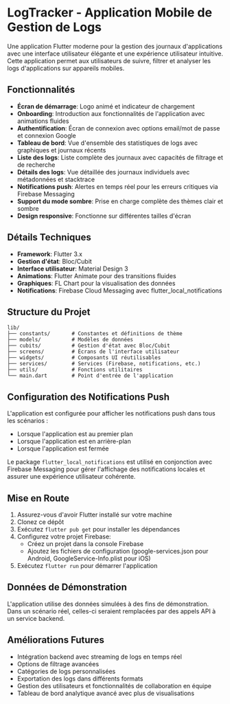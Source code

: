 # LogTracker - Application Mobile de Gestion de Logs

Une application Flutter moderne pour la gestion des journaux d'applications avec une interface utilisateur élégante et une expérience utilisateur intuitive. Cette application permet aux utilisateurs de suivre, filtrer et analyser les logs d'applications sur appareils mobiles.

## Fonctionnalités

- **Écran de démarrage**: Logo animé et indicateur de chargement
- **Onboarding**: Introduction aux fonctionnalités de l'application avec animations fluides
- **Authentification**: Écran de connexion avec options email/mot de passe et connexion Google
- **Tableau de bord**: Vue d'ensemble des statistiques de logs avec graphiques et journaux récents
- **Liste des logs**: Liste complète des journaux avec capacités de filtrage et de recherche
- **Détails des logs**: Vue détaillée des journaux individuels avec métadonnées et stacktrace
- **Notifications push**: Alertes en temps réel pour les erreurs critiques via Firebase Messaging
- **Support du mode sombre**: Prise en charge complète des thèmes clair et sombre
- **Design responsive**: Fonctionne sur différentes tailles d'écran

## Détails Techniques

- **Framework**: Flutter 3.x
- **Gestion d'état**: Bloc/Cubit
- **Interface utilisateur**: Material Design 3
- **Animations**: Flutter Animate pour des transitions fluides
- **Graphiques**: FL Chart pour la visualisation des données
- **Notifications**: Firebase Cloud Messaging avec flutter_local_notifications

## Structure du Projet

```
lib/
├── constants/       # Constantes et définitions de thème
├── models/          # Modèles de données
├── cubits/          # Gestion d'état avec Bloc/Cubit
├── screens/         # Écrans de l'interface utilisateur
├── widgets/         # Composants UI réutilisables
├── services/        # Services (Firebase, notifications, etc.)
├── utils/           # Fonctions utilitaires
└── main.dart        # Point d'entrée de l'application
```

## Configuration des Notifications Push

L'application est configurée pour afficher les notifications push dans tous les scénarios :
- Lorsque l'application est au premier plan
- Lorsque l'application est en arrière-plan
- Lorsque l'application est fermée

Le package `flutter_local_notifications` est utilisé en conjonction avec Firebase Messaging pour gérer l'affichage des notifications locales et assurer une expérience utilisateur cohérente.

## Mise en Route

1. Assurez-vous d'avoir Flutter installé sur votre machine
2. Clonez ce dépôt
3. Exécutez `flutter pub get` pour installer les dépendances
4. Configurez votre projet Firebase:
   - Créez un projet dans la console Firebase
   - Ajoutez les fichiers de configuration (google-services.json pour Android, GoogleService-Info.plist pour iOS)
5. Exécutez `flutter run` pour démarrer l'application

## Données de Démonstration

L'application utilise des données simulées à des fins de démonstration. Dans un scénario réel, celles-ci seraient remplacées par des appels API à un service backend.

## Améliorations Futures

- Intégration backend avec streaming de logs en temps réel
- Options de filtrage avancées
- Catégories de logs personnalisées
- Exportation des logs dans différents formats
- Gestion des utilisateurs et fonctionnalités de collaboration en équipe
- Tableau de bord analytique avancé avec plus de visualisations
